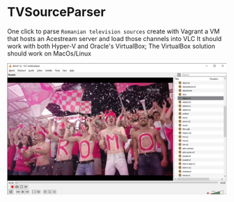# TVSourceParser

One click to parse `Romanian television sources` create with Vagrant a VM that hosts an Acestream server and load those channels into VLC
It should work with both Hyper-V and Oracle's VirtualBox; The VirtualBox solution should work on MacOs/Linux


![Channel list](https://github.com/danmincu/TVSourceParser/raw/master/Sample/Screen.png)

